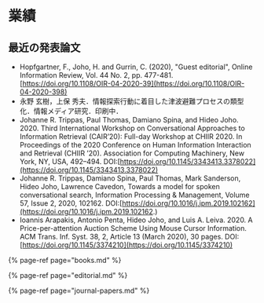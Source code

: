 # 業績

## 最近の発表論文

* Hopfgartner, F., Joho, H. and Gurrin, C. \(2020\), "Guest editorial", Online Information Review, Vol. 44 No. 2, pp. 477-481. [https://doi.org/10.1108/OIR-04-2020-39](https://doi.org/10.1108/OIR-04-2020-398)
* 永野 玄樹，上保 秀夫．情報探索行動に着目した津波避難プロセスの類型化．情報メディア研究．印刷中．
* Johanne R. Trippas, Paul Thomas, Damiano Spina, and Hideo Joho. 2020. Third International Workshop on Conversational Approaches to Information Retrieval \(CAIR’20\): Full-day Workshop at CHIIR 2020. In Proceedings of the 2020 Conference on Human Information Interaction and Retrieval \(CHIIR ’20\). Association for Computing Machinery, New York, NY, USA, 492–494. DOI:[https://doi.org/10.1145/3343413.3378022](https://doi.org/10.1145/3343413.3378022)
* Johanne R. Trippas, Damiano Spina, Paul Thomas, Mark Sanderson, Hideo Joho, Lawrence Cavedon, Towards a model for spoken conversational search, Information Processing & Management, Volume 57, Issue 2, 2020, 102162. DOI:[https://doi.org/10.1016/j.ipm.2019.102162](https://doi.org/10.1016/j.ipm.2019.102162.)
* Ioannis Arapakis, Antonio Penta, Hideo Joho, and Luis A. Leiva. 2020. A Price-per-attention Auction Scheme Using Mouse Cursor Information. ACM Trans. Inf. Syst. 38, 2, Article 13 \(March 2020\), 30 pages. DOI:[https://doi.org/10.1145/3374210](https://doi.org/10.1145/3374210)

{% page-ref page="books.md" %}

{% page-ref page="editorial.md" %}

{% page-ref page="journal-papers.md" %}



